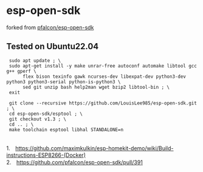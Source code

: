# esp-open-sdk
forked from 
<a href="https://github.com/pfalcon/esp-open-sdk">pfalcon/esp-open-sdk</a>
<br>
## Tested on Ubuntu22.04

```
 sudo apt update ; \
 sudo apt-get install -y make unrar-free autoconf automake libtool gcc g++ gperf \
      flex bison texinfo gawk ncurses-dev libexpat-dev python3-dev python3 python3-serial python-is-python3 \
      sed git unzip bash help2man wget bzip2 libtool-bin ; \
 exit 
```

```	
 git clone --recursive https://github.com/LouisLee985/esp-open-sdk.git ; \
 cd esp-open-sdk/esptool ; \
 git checkout v1.3 ; \
 cd .. ; \
 make toolchain esptool libhal STANDALONE=n
```


<br>1.　https://github.com/maximkulkin/esp-homekit-demo/wiki/Build-instructions-ESP8266-(Docker)
<br>2.　https://github.com/pfalcon/esp-open-sdk/pull/391
